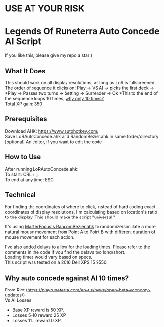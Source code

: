 # USE AT YOUR RISK
# Legends Of Runeterra Auto Concede AI Script
If you like this, please give my repo a star:)

## What It Does
This should work on all display resolutions, as long as LoR is fullscreened.
The order of sequence it clicks on:
Play -> VS AI -> picks the first deck -> \*Play -> Passes two turns -> Setting -> Surrender -> Ok
\*This to the end of the sequence loops 10 times, [why only 10 times?](https://github.com/jerrylshen/LegendsOfRuneterra-AutoConcede/blob/master/README.md#why-auto-concede-against-ai-10-times)  
Total XP gain: 350

## Prerequisites
Download AHK: https://www.autohotkey.com/  
Save LoRAutoConcede.ahk and RandomBezier.ahk in same folder/directory  
[optional] An editor, if you want to edit the code

## How to Use
After running LoRAutoConcede.ahk:  
To start: CRL + j  
To end at any time: ESC  

## Technical
For finding the coordinates of where to click, instead of hard coding exact coordinates of display resolutions, I'm calculating based on location's ratio to the display. This should make the script "universal."  

It's using [MasterFocus's RandomBezier.ahk](https://github.com/MasterFocus/AutoHotkey/tree/master/Functions/RandomBezier) to randomize/simulate a more natural mouse movement from Point A to Point B with different duration of mouse movement for each action.  

I've also added delays to allow for the loading times. Please refer to the comments in the code if you find the delays too long/short.  
Loading times would vary based on specs.  
This script was tested on a 2016 Dell XPS 15 9550.

## Why auto concede against AI 10 times?
From Riot (https://playruneterra.com/en-us/news/open-beta-economy-updates/)  
Vs AI Losses  
- Base XP reward is 50 XP.
- Losses 5-10 reward 25 XP.
- Losses 11+ reward 0 XP.

